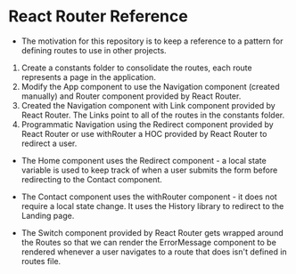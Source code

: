 
# React Router Reference

- The motivation for this repository is to keep a reference to a pattern for defining routes to use in other projects.

1. Create a constants folder to consolidate the routes, each route represents a page in the application.
2. Modify the App component to use the Navigation component (created manually) and Router component provided by React Router.
3. Created the Navigation component with Link component provided by React Router. The Links point to all of the routes in the constants folder.
4. Programmatic Navigation using the Redirect component provided by React Router or use withRouter a HOC provided by React Router to redirect a user.

 - The Home component uses the Redirect component - a local state variable is used to keep track of when a user submits the form before redirecting to the Contact component.

 - The Contact component uses the withRouter component - it does not require a local state change. It uses the History library to redirect to the Landing page.

 - The Switch component provided by React Router gets wrapped around the Routes so that we can render the ErrorMessage component to be rendered whenever a user navigates to a route that does isn't defined in routes file.